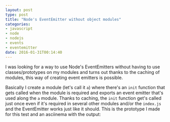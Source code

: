 ```yaml
---
layout: post
type: post
title: "Node's EventEmitter without object modules"
categories:
- javascript
- node
- nodejs
- events
- eventemitter
date: 2016-01-31T00:14:40
---
```


I was looking for a way to use Node's EventEmitters without having to use classes/prototypes on my modules and turns out thanks to the caching of modules, this way of creating event emitters is possible.

Basically I create a module (let's call it `a`) where there's an `init` function that gets called when the module is required and exports an event emitter that's used along the `a` module. Thanks to caching, the `init` function get's called just once even if it's required in several other modules and/or the `index.js` and the EventEmitter works just like it should. This is the prototype I made for this test and an asciinema with the output:

<script type="text/javascript" src="https://asciinema.org/a/35204.js" id="asciicast-35204" async></script>

<script src="https://gist.github.com/ghostbar/bcc29ec190eeb616f571.js"></script>
